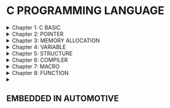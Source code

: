 # C PROGRAMMING LANGUAGE

<details> <summary> Chapter 1: C BASIC </summary> 
  
### 1. Variable
    
    - Trong Embedded system chúng ta sẽ sử dụng các kiểu dữ liệu uint8_t, uint16_t, uint32_t, uint64_t để khai báo kích thước cho biến.
    - VD: kích thước của biến a trong unit8_t a;  0 -> 2^8-1 (0-255)
          kích thước của biến b trong int8_t b;   ((-2^8)/2)-1 -> ((2^8)/2)-1 (-127->127)
    --> Chúng ta có thể sử dụng các kiểu khai báo trên để chọn kích thước phù hợp cho biến để tối ưu bộ nhớ. 
    
### 2. Typedef
      
    - Typedef được sử dụng để định nghĩa một tên mới cho một kiểu dữ liệu có sẵn.
    - VD: typedef int typeInt 
    --> typeInt: được định nghĩa lại nhưng bản chất vẫn là kiểu dữ liệu int.

### 3. Enum </summary>

      + kiểu Enum: 
            // Định nghĩa kiểu enum với tên là "Weekday"
            enum Weekday {
                Monday,
                Tuesday,
                Wednesday,
                Thursday,
                Friday,
                Saturday,
                Sunday
            };
          
      + Gía trị của các phần tử đầu tiên sẽ bằng 0 nếu không gán giá trị ban đầu và giá trị của phần tử sau sẽ tăng lên 1 đơn vị so với phần tử đứng trước.
</details>    
<details><summary> Chapter 2: POINTER </summary> 

### 1. Cách khai báo con trỏ. 

-   Cách khai báo con trỏ `int *p`  
+   Ex:
```C
    void main(){
        int a;
        int *p; 
        p=&a;
        printf("Gia trị tại địa chỉ a: %p",p); //lấy địa chỉ a.

        printf("Gia trị a: %p",*p); //lấy giá trị của a  
    }
```
### 2. Void pointer và cách ép kiểu dữ liệu 

- Cách khai báo void pointer: `void *ptr` là một con trỏ đặt biệt trong đó nó có thể trỏ được tới địa chỉ mọi đối tượng có kiểu khai báo khác nhau 
- Muốn dùng `void pointer` chúng ta phải ép kiểu dữ liệu cho nó về kiểu dữ liệu tương ứng với kiểu dữ liệu đối tượng muốn trỏ tới.  
- Ex:
```C
void main(){
    int i = 10; 
    double a = 10.1;
    void *ptr; 

    ptr=&i;
    printf("test i:%p",*(int*)ptr);

    ptr=&a;
    printf("test i:%p",*(double*)ptr);

}
```
### 3. NULL pointer 
-   `NULL pointer` là con trỏ có giá trị = 0 và địa chỉ = 0 . Khi khai báo một con trỏ mà không gáng giá trị cho nó thì nó sẽ trỏ tới địa chỉ rác hoặc có thể là một biến nào đó trong chương trình làm cho chương trình gặp lỗi. 
--> Khi khai báo một con trỏ thì phải gáng cho nó 1 giá trị nào đó . Nếu chưa dùng tới thì có thể gáng cho nó 1 giá trị `NULL`

### 4. Function pointer 
-   `Ex Function poiter :`
```c
void tong(int a, int b){
  printf("tong %d va %d = %d\n", a, b, a+b);
}
int main(void){
void (*ptr)(int,int);
ptr = &tong;
printf("Tong %d\n",ptr(4,5));
}
```
### 5. Pointer to pointer 

</details>

<details> <summary> Chapter 3: MEMORY ALLOCATION </summary>

![Alt text](https://github.com/loc912/Embedded_Interview_t7/assets/138952987/eb10e28b-ef36-400f-9685-94bec10225aa)

### 1. Text </summary>

  - Quyền truy cập chỉ Read và nó chứa lệnh để thực thi nên tránh sửa đổi instruction
  - Chứa khai báo hằng số trong chương trình (.rodata)
  EX: 
  ```C
    const int a =10;
  ```
  --> `Phần vùng này chỉ đọc đọc chứ không thay đổi được.`

### 2. Data (Initialized Data)

  - Quyền truy cập là `read-write`
  - Chứa biến toàn cục hoặc biến static với giá trị khởi tạo `khác 0`
  - Được giải phóng khi kết thúc chương trình

### 3. BSS (Uninitialized Data)

  - Quyền truy cập là `read-write`
  - Chứa biến toàn cục hoặc biến static với giá trị khởi tạo `bằng 0 `hoặc `không khỏi tạo`
  - Được giải phóng khi kết thúc chương trình
  --> `Tính từ lần đầu tiên khai báo. Tức là ban đầu khởi tạo ở BSS thì sẽ ở BSS, còn ban đầu khởi tạo ở Data thì sẽ ở Data.`

### 4. Stack

  - Quyền truy cập là `read-write`
  - Được sử dụng cấp phát cho biến local, input parameter của hàm,…
  - Sẽ được giải phóng khi ra khỏi block code/hàm (thu hồi)

### 5. Heap

  - Quyền truy cập là `read-write`
  - Được sử dụng để cấp phát bộ nhớ động như: Malloc, Calloc, …
  - Sẽ được giải phóng khi gọi hàm free,…

### 6. Cấp phát động

  - Malloc/Calloc: trả về con trỏ void (void*) nên cần ép kiểu dữ liệu trả về
  - Realloc: thay đổi kích thước ô nhớ

    Ex:
    ```c
      unit8_t *ptr = (unit8_t *)malloc(5);// Malloc tạo 5 ô nhớ mỗi ô nhớ 1 byte.
      unit6_t *ptr = (unit16_t *)malloc(10);// Malloc tạo 5 ô nhớ mỗi ô nhớ 2 byte.
    ```
  - Tổng quát:
  ```c
   unit8_t * ptr = (unit8_t *)malloc(sizeof(unit8_t)*5);
   unit16_t * ptr = (unit16_t *)malloc(sizeof(unit16_t)*5); 
   ptr = (unit16_t *)realloc(ptr,sizeof(unit16_t)*7);
   free(ptr); //Giải phóng 
  ```

### 7. So sánh Heap và Stack

  - Bộ nhớ `Heap` và bộ nhớ `Stack` bản chất đều cùng là vùng nhớ được tạo ra và lưu trữ trong `RAM` khi chương trình được thực thi
  - Bộ nhớ `Stack` được dùng để lưu trữ các biến cục bộ trong hàm, tham số truyền vào... Truy cập vào bộ nhớ này rất nhanh và được thực thi khi chương trình được biên dịch
  - Bộ nhớ Heap được dùng để lưu trữ vùng nhớ cho những biến con trỏ được cấp phát động bởi các hàm malloc - calloc - realloc (trong C)

### 8. Kích thước vùng nhớ  
  - `Stack`: kích thước của bộ nhớ Stack là cố định, tùy thuộc vào từng hệ điều hành, ví dụ hệ điều hành Windows là 1 MB, hệ điều hành Linux là 8 MB (lưu ý là con số có thể khác tùy thuộc vào kiến trúc hệ điều hành của bạn)
  - `Heap`: kích thước của bộ nhớ Heap là không cố định, có thể tăng giảm do đó đáp ứng được nhu cầu lưu trữ dữ liệu của chương trình
  
### 9. Đặc điểm vùng nhớ
-  `Stack`: Vùng nhớ Stack được quản lý bởi hệ điều hành, dữ liệu được lưu trong Stack sẽ tự động hủy khi hàm thực hiện xong công việc của mình
- `Heap`: Vùng nhớ Heap được quản lý bởi lập trình viên (trong C hoặc C++), dữ liệu trong Heap sẽ không bị hủy khi hàm thực hiện xong, điều đó có nghĩa bạn phải tự tay hủy vùng nhớ bằng câu lệnh free (trong C), và delete hoặc delete [] (trong C++), nếu không sẽ xảy ra hiện tượng rò rỉ bộ nhớ

### 10. Vấn đề lỗi xảy ra đối với vùng nhớ*
-  `Stack`: bởi vì bộ nhớ Stack cố định nên nếu chương trình bạn sử dụng quá nhiều bộ nhớ vượt quá khả năng lưu trữ của Stack chắc chắn sẽ xảy ra tình trạng tràn bộ nhớ Stack (Stack overflow), các trường hợp xảy ra như bạn khởi tạo quá nhiều biến cục bộ, hàm đệ quy vô hạn,...

    Ví dụ về tràn bộ nhớ Stack với hàm đệ quy vô hạn:
    ```c
        int foo(int x){

          printf("De quy khong gioi han\n");
    
          return foo(x);
    
        }
    ```    
- `Heap`: Nếu bạn liên tục cấp phát vùng nhớ mà không giải phóng thì sẽ bị lỗi tràn vùng nhớ Heap (Heap overflow), nếu bạn khởi tạo một vùng nhớ quá lớn mà vùng nhớ Heap không thể lưu trữ một lần được sẽ bị lỗi khởi tạo vùng nhớ Heap thất bại
    
    EX: Trường hợp khởi tạo vùng nhớ Heap quá lớn:
    ```C
        int *A = (int *)malloc(18446744073709551615);
    ```
</details>
<details> <summary> Chapter 4: VARIABLE </summary>
 
### 1. Static
-   Biến `static` cục bộ (local static variable): Khi 1 biến cục bộ được khai báo với từ khóa static. Biến sẽ chỉ được khởi tạo 1 lần duy nhất và tồn tại suốt thời gian chạy chương trình. Giá trị của nó không bị mất đi ngay cả khi kết thúc hàm. Tuy nhiên khác với biến toàn cục có thể gọi trong tất cả mọi nơi trong chương trình, thì biến cục bộ static chỉ có thể được gọi trong nội bộ hàm khởi tạo ra nó. Mỗi lần hàm được gọi, giá trị của biến chính bằng giá trị tại lần gần nhất hàm được gọi.

-   Biến `static` toàn cục (global static variable): Biến toàn cục static sẽ chỉ có thể được truy cập và sử dụng trong File khai báo nó, các File khác không có cách nào truy cập được. 

### 2.Extern 
-   ` Biến Extern ` dùng để khai báo một biến hoặc hàm nằm bên ngoài (externally) của phạm vi hiện tại, giúp truy cập vào chúng từ các tệp (files) hoặc phạm vi khác trong chương trình.
-   Ex: 
```C
    // file1.c
    int a = 10; // Biến toàn cục

    // Không cần sử dụng 'extern' ở đây, vì đã khai báo ở trên rồi.
```    
---
```c
    // file2.c
    #include <stdio.h>

    extern int a; // Khai báo biến toàn cục nằm trong file1.c

    int main() {
        printf("Global variable: %d\n", a); // In ra Global variable: 10
        return 0;
    }
```
### 3. Volatile 
- `volatile` được sử dụng để báo hiệu cho trình biên dịch biết rằng một biến có thể thay đổi bất kỳ lúc nào bên ngoài luồng chương trình hiện tại. Điều này thông báo trình biên dịch không nên tối ưu hóa truy cập đến biến đó bằng cách giả định rằng nó sẽ không thay đổi trong quá trình thực thi.
### 4. Register
</details>
<details> <summary> Chapter 5: STRUCTURE </summary>

### 1. Struct

- Bộ nhớ của một cấu trúc `struct` được tính bằng tổng kích thước của tất cả các `members `của cấu trúc đó, cộng thêm các `padding `nếu có.
  
### 2. Union

- Bộ nhớ của một `union` được tính bằng kích thước bằng kích thước kiến trúc vi xử lý. 
- EX: `Môi trường Windows 32 bit: 4 bytes` còn `Môi trường Windows 64 bit: 8 bytes`

### 3. So sánh Struct và Union

- Về mặt ý nghĩa, struct và union cơ bản giống nhau. Tuy nhiên, về mặt lưu trữ trong bộ nhớ, chúng có sự khác biệt rõ rệt như sau:
**struct**: Dữ liệu của các thành viên của struct được lưu trữ ở những vùng nhớ khác nhau. Do đó kích thước của 1 struct tối thiểu bằng kích thước các thành viên cộng lại tại vì còn phụ thuộc vào bộ nhớ đệm (struct padding)
**Union** : Dữ liệu các thành viên sẽ dùng chung 1 vùng nhớ. Kích thước của union được tính là kích thước lớn nhất của kiểu dữ liệu trong union. Việc thay đổi nội dung của 1 thành viên sẽ dẫn đến thay đổi nội dung của các thành viên khác.


</details>
<details> <summary> Chapter 6: COMPILER </summary>

### 1. Qui trình của một Compiler
- Quy trình dịch là quá trình chuyển đổi từ ngôn ngữ bậc cao (NNBC) (C/C++, Pascal, Java, C#…) sang ngôn ngữ đích (ngôn ngữ máy) để máy tính có thể hiểu và thực thi. Ngôn ngữ lập trình C là một ngôn ngữ dạng biên dịch. Chương trình được viết bằng C muốn chạy được trên máy tính phải trải qua một quá trình biên dịch để chuyển đổi từ dạng mã nguồn sang chương trình dạng mã thực thi. Quá trình được chia ra làm 4 giai đoạn chính:

  `Giai đoàn tiền xử lý (Pre-processor)`

  `Giai đoạn dịch NNBC sang Asembly (Compiler)`

  `Giai đoạn dịch asembly sang ngôn ngữ máy (Asember)`

  `Giai đoạn liên kết (Linker)`

![alt text](https://github.com/loc912/Embedded_Interview_t7/assets/138952987/5d9058c7-795b-4678-a004-45e6b2030c18)
### 2. Giai đoạn tiền xử lý – Preprocessor
- Giai đoạn này sẽ thực hiện:
  **+ Nhận mã nguồn**
  **+ Xóa bỏ tất cả chú thích, comments của chương trình**
  **+ Chỉ thị tiền xử lý (bắt đầu bằng #) cũng được xử lý**
- Ví dụ: chỉ thị `#include `cho phép ghép thêm mã chương trình của một tệp tiêu để vào mã nguồn cần dịch. Các hằng số được định nghĩa bằng `#define `sẽ được thay thế bằng giá trị cụ thể tại mỗi nơi sử dụng trong chương trình.
### 3. Cộng đoạn dịch Ngôn Ngữ Bậc Cao sang Assembly
- Phân tích cú pháp (syntax) của mã nguồn NNBC
- Chuyển chúng sang dạng mã Assembly là một ngôn ngữ bậc thấp (hợp ngữ) gần với tập lệnh của bộ vi xử lý.
### 4. Công đoạn dịch Assembly
- Dich chương trình => Sang mã máy 0 và 1
- Một tệp mã máy (.obj) sinh ra trong hệ thống sau đó.
### 5. Giai đoạn Linker
Trong giai đoạn này mã máy của một chương trình dịch từ nhiều nguồn (file .c hoặc file thư viện .lib) được liên kết lại với nhau để tạo thành chương trình đích duy nhất
- Mã máy của các hàm thư viện gọi trong chương trình cũng được đưa vào chương trình cuối trong giai đoạn này.
- Chính vì vậy mà các lỗi liên quan đến việc gọi hàm hay sử dụng biến tổng thể mà không tồn tại sẽ bị phát hiện. Kể cả lỗi viết chương trình chính không có hàm main() cũng được phát hiện trong liên kết.
Kết thúc quá trình tất cả các đối tượng được liên kết lại với nhau thành một chương trình có thể thực thi được (executable hay .exe) thống nhất.

</details>

<details> <summary> Chapter 7: MACRO </summary>
  
### 1. Định nghĩa macro 
  - Chúng ta dịnh nghĩa macro bằng cách dùng lệnh `#define`
  - Trong quá trình tiền xử lí (pre-processor), Macro định nghĩa cái gì thì sẽ thay thế bằng chính cái đó trong quá trình tiền xử lý
  - VD:
```c
    #define PI 3.145654 // trong quá trình Preprocessor khi gặp bất kỳ biến `PI` nào thì sẽ được thay bằng `3.145654`
```
### 2.Khái niệm Ifndef,endif
   
```c
     #define STM32 // macrio STM32

     #ifndef STM32 // nếu đã define STM32 thì câu lệnh bên trong không được thực hiện 
     int a=10;
     #endif       // dùng để kết thúc định nghĩa
```
</details>

<details> <summary> Chapter 8: FUNCTION </summary>

</details>



<details>
<summary><h2> EMBEDDED IN AUTOMOTIVE</h2></summary>

##

<details> 
<summary>L01: SPI</summary>

### 1.Giao thức SPO

**SPI** (Serial Peripheral Interface) là một giao tiếp nổi tiếng và phổ biến trong lĩnh vực điện tử và vi điều khiển nhúng. SPI cho phép truyền dữ liệu giữa một vi điều khiển chính (thường được gọi là Master) và các thiết bị ngoại vi (thường được gọi là Slave) một cách nhanh chóng và đồng bộ. SPI là chuẩn giao tiếp song song, có thể truyền và nhận cùng một thời điểm 

 **Mối quan hệ Master - Slave**
  - Master control mọi hoạt động của Slave.
  -	Chỉ có Master có thể tạo xung clock.
  -	Master khống chế tốc độ truyền còn slave quyết định tốc độ xung clock và thời điểm gửi vì slave thường là những sensor có sẵn cấu hình không chỉnh sửa được.
### 2.Ưu và nhược điểm của giao thức SPI:

**Ưu điểm**
-	SPI có tốc độ giao tiếp cao hơn I2C , USART.
-	SPI cho phép kết nối nhiều thiết bị (Slaves) với một vi điều khiển chính (Master) bằng cách sử dụng các dây chọn riêng (chip select).
-	SPI là giao thức truyền song song: hỗ trợ truyền và nhận dữ liệu đồng thời, giúp tối ưu hóa hiệu suất truyền dữ liệu.
-	Có đường data riêng giữa giử và nhận.
-	Có đường xung clock riêng.
-	Không bị nhiểu nhiều.

**Nhược điểm**
-	SPI yêu cầu nhiều dây kết nối hơn so với một số giao thức khác như I2C hoặc UART. Nó cần ít nhất 4 dây (MISO, MOSI, SCK, SS) và thậm chí có thể cần nhiều hơn nếu bạn kết nối nhiều thiết bị.
-	Độ dài cáp bị giới hạn ( trong thực tế dưới 1m). 

## 3.2.	Cách truyền và nhận dữ liệu và các chế độ hoạt động của SPI:
![image](https://github.com/loc912/Embedded_Interview_t7/assets/138952987/43f66386-e44c-4398-8937-f87a1048ca5d)



** SPI gồm có 4 chân tín hiệu **
  - SCLK: Serial Clock.
  - MOSI: Master Out, Slave In.
  - MISO: Master In, Slave Out.
  - SS: Slave Select.
    * SS có 2 chế độ 0 (active) và 1 (inactive). Nếu SS kéo xuống mức 0 thì nó cho phép master giao tiếp với slave. Nếu SS mức 1 thì không đc giao tiếp với slave.

**Cách truyền và nhận dữ liệu**

![image](https://github.com/loc912/Embedded_Interview_t7/assets/138952987/03b58055-461f-4f22-9f05-590d3b300d43)

-	Mỗi chip Master hay Slave sẽ có một thanh ghi dữ liệu 8 bit chứa dữ liệu cần gửi đi hoặc dữ liệu nhận về.
-	Cứ mỗi xung nhịp do Master tạo ra trên chân SCLK, một bit trong thanh ghi dữ liệu của Master được truyền qua Slave trên đường MOSI, đồng thời một bit trong thanh ghi dữ liệu của Slave cũng được truyền qua cho Master trên đường MISO.

**Các chế độ hoạt động **
-	Có 4 chế độ truyền nhận khác nhau: 

![image](https://github.com/loc912/Embedded_Interview_t7/assets/138952987/142e3eb5-0474-4f4e-973a-3aacb93a4f83)

![image](https://github.com/loc912/Embedded_Interview_t7/assets/138952987/c5d25a84-26e4-4bcf-8025-21c700656d17)

-	CPOL (Clock Polarity): Tham số CPOL xác định trạng thái ban đầu của tín hiệu đồng hồ (SCK - Serial Clock) khi không có truyền dữ liệu. CPOL có hai giá trị chính: 
  + Nếu CPOL bằng 0 (CPOL = 0): SCK bắt đầu ở mức logic 0 (thấp) khi không có truyền dữ liệu. Trong trường hợp này, tín hiệu SCK tăng lên (rising edge) để đánh latched dữ liệu. 
  + Nếu CPOL bằng 1 (CPOL = 1): SCK bắt đầu ở mức logic 1 (cao) khi không có truyền dữ liệu. Trong trường hợp này, tín hiệu SCK giảm xuống (falling edge) để đánh latched dữ liệu.

-	CPHA (Clock Phase): Tham số CPHA xác định lúc nào dữ liệu nên được lấy mẫu hoặc trả về trên các chân MOSI (Master Out Slave In) và MISO (Master In Slave Out). CPHA có hai giá trị chính:
  + Nếu CPHA bằng 0 (CPHA = 0): Dữ liệu nên được lấy mẫu tại lúc sợi đồng hồ thụ động (falling edge) và trả về tại lúc sợi đồng hồ tích cực (rising edge).
  + Nếu CPHA bằng 1 (CPHA = 1): Dữ liệu nên được lấy mẫu tại lúc sợi đồng hồ tích cực (rising edge) và trả về tại lúc sợi đồng hồ thụ động (falling edge).


</details>

##





